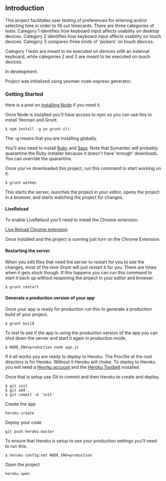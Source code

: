 ## Introduction

This project facilitates user testing of preferences for entering and/or selecting time in order to fill out timecards. There are three categories of tests:
Category 1 identifies how keyboard input affects usability on desktop devices.
Category 2 identifies how keyboard input affects usability on touch devices.
Category 3 compares three kinds of 'pickers' on touch devices.

Category 1 tests are meant to be executed on devices with an external keyboard, while categories 2 and 3 are meant to be executed on touch devices.

In development.

Project was initialized using yeoman node-express generator.

### Getting Started
Here is a post on <a href="http://www.lukelarsen.com/post/02-installing-node" target="_blank">installing Node</a> if you need it.

Once Node is installed you'll have access to npm so you can use this to install Yeoman and Grunt.


```
$ npm install -g yo grunt-cli
```

The -g means that you are installing globally.

You'll also need to install <a href="http://rubyinstaller.org/" target="_blank">Ruby</a> and <a href="http://sass-lang.com/install" target="_blank">Sass</a>.
Note that Symantec will probably quarantine the Ruby installer because it doesn't have 'enough' downloads. You can override the quarantine.

Once you've downloaded this project, run this command to start working on it.

```
$ grunt workon
```

This starts the server, launches the project in your editor, opens the project in a browser, and starts watching the project for changes.

<h4>LiveReload</h4>

To enable LiveRelaod you'll need to install the Chrome extension.

<a href="https://chrome.google.com/webstore/detail/livereload/jnihajbhpnppcggbcgedagnkighmdlei" target="_blank">Live Reload Chrome extension</a>

Once installed and the project is running just turn on the Chrome Extension.


<h4>Restarting the server</h4>

When you edit files that need the server to restart for you to see the changes, most of the time Grunt will just restart it for you. There are times when it gets stuck though. If this happens you can run this command to start it back up without reopening the project in your editor and browser.

```
$ grunt restart
```

<h4>Generate a production version of your app</h4>

Once your app is ready for production run this to generate a production build of your project.

```
$ grunt build
```

To test to see if the app is using the production version of the app you can shut down the server and start it again in production mode.

```
$ NODE_ENV=production node app.js
```

If it all works you are ready to deploy to Heroku. The Procfile at the root directory is for Heroku. Without it Heroku will choke. To deploy to Heroku you will need a <a href="http://heroku.com" target="_blank">Heorku account</a> and the <a href="https://toolbelt.heroku.com/" target="_blank">Heroku Toolbelt</a> installed.

Once that is setup use Git to commit and then Heroku to create and deploy.

```
$ git init
$ git add .
$ git commit -m 'init'
```

Create the app
```
heroku create
```

Deploy your code
```
git push heroku master
```

To ensure that Heroku is setup to use your production settings you'll need to run this:

```
$ heroku config:set NODE_ENV=production
```

Open the project
```
heroku open
```
